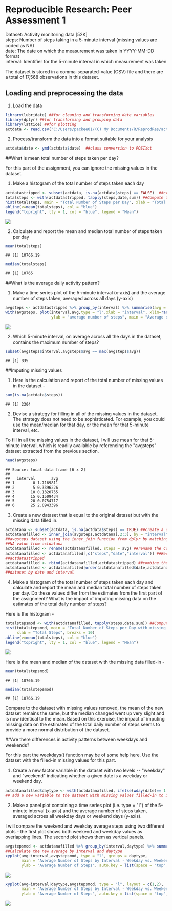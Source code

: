 # Reproducible Research: Peer Assessment 1
  
Dataset: Activity monitoring data [52K]  
steps: Number of steps taking in a 5-minute interval (missing values are coded as NA)  
date: The date on which the measurement was taken in YYYY-MM-DD format  
interval: Identifier for the 5-minute interval in which measurement was taken   
  
The dataset is stored in a comma-separated-value (CSV) file and there are a total of 17,568 observations in this dataset.  
  
## Loading and preprocessing the data  
1.  Load the data  


```r
library(lubridate) ##for cleaning and transforming date variables
library(dplyr) ##for transforming and grouping data
library(lattice) ##for plotting
actdata <- read.csv("C:/Users/packee01/(C) My Documents/R/ReprodRes/activity.csv")  ##load data
```


2.  Process/transform the data into a format suitable for your analysis  

```r
actdata$date <- ymd(actdata$date)  ##class conversion to POSIXct
```
  
  
##What is mean total number of steps taken per day?  
  
For this part of the assignment, you can ignore the missing values in the dataset.  
  
1.  Make a histogram of the total number of steps taken each day  


```r
actdatastripped <- subset(actdata, is.na(actdata$steps) == FALSE)  ##create a subset with NA removed
totalsteps <- with(actdatastripped, tapply(steps,date,sum)) ##Compute total steps for each date
hist(totalsteps, main = "Total Number of Steps per Day", xlab = "Total Steps", breaks = 10)
abline(v=mean(totalsteps), col = "blue")
legend("topright", lty = 1, col = "blue", legend = "Mean")
```

![](PA1_template_files/figure-html/unnamed-chunk-3-1.png) 

2.  Calculate and report the mean and median total number of steps taken per day  


```r
mean(totalsteps)
```

```
## [1] 10766.19
```

```r
median(totalsteps)
```

```
## [1] 10765
```


##What is the average daily activity pattern?  
  
1.  Make a time series plot of the 5-minute interval (x-axis) and the average number of steps taken, averaged across all days (y-axis)  


```r
avgsteps <- actdatastripped %>% group_by(interval) %>% summarise(avg = mean(steps))
with(avgsteps, plot(interval,avg,type = "l",xlab = "interval", xlim=range(interval),
                    ylab = "average number of steps", main = "Average daily activity pattern"))
```

![](PA1_template_files/figure-html/unnamed-chunk-5-1.png) 

2.  Which 5-minute interval, on average across all the days in the dataset, contains the maximum number of steps?  

```r
subset(avgsteps$interval,avgsteps$avg == max(avgsteps$avg))
```

```
## [1] 835
```
  
  
##Imputing missing values  

1.  Here is the calculation and report of the total number of missing values in the dataset -

```r
sum(is.na(actdata$steps))
```

```
## [1] 2304
```

2.  Devise a strategy for filling in all of the missing values in the dataset. The strategy does not need to be sophisticated. For example, you could use the mean/median for that day, or the mean for that 5-minute interval, etc.

To fill in all the missing values in the dataset, I will use mean for that 5-minute interval, which is readily available by referencing the "avgsteps" dataset extracted from the previous section.


```r
head(avgsteps)
```

```
## Source: local data frame [6 x 2]
## 
##   interval       avg
## 1        0 1.7169811
## 2        5 0.3396226
## 3       10 0.1320755
## 4       15 0.1509434
## 5       20 0.0754717
## 6       25 2.0943396
```

3.  Create a new dataset that is equal to the original dataset but with the missing data filled in.


```r
actdatana <- subset(actdata, is.na(actdata$steps) == TRUE) ##create a dataset of only missing values
actdatanafilled <- inner_join(avgsteps,actdatana[,2:3], by = "interval")  ##combine the actdatana and 
##avgsteps dataset using the inner_join function from dplyr by matching on interval, and exclude the 
##NA value from actdatana
actdatanafilled <- rename(actdatanafilled, steps = avg) ##rename the column
actdatanafilled <- actdatanafilled[,c("steps","date","interval")] ##Reorder the columns to match 
##actdatastripped
actdatanafilled <- rbind(actdatanafilled,actdatastripped) ##combine the NA-only and NA-removed dataset
actdatanafilled <- actdatanafilled[order(actdatanafilled$date,actdatanafilled$interval),] ##reorder the 
##dataset by date and interval
```

4.  Make a histogram of the total number of steps taken each day and calculate and report the mean and median total number of steps taken per day. Do these values differ from the estimates from the first part of the assignment? What is the impact of imputing missing data on the estimates of the total daily number of steps?

Here is the histogram - 
    

```r
totalstepsmod <- with(actdatanafilled, tapply(steps,date,sum)) ##Compute total steps for each date
hist(totalstepsmod, main = "Total Number of Steps per Day with missing values filled-in", 
     xlab = "Total Steps", breaks = 10)
abline(v=mean(totalsteps), col = "blue")
legend("topright", lty = 1, col = "blue", legend = "Mean")
```

![](PA1_template_files/figure-html/unnamed-chunk-10-1.png) 


Here is the mean and median of the dataset with the missing data filled-in - 


```r
mean(totalstepsmod)
```

```
## [1] 10766.19
```

```r
median(totalstepsmod)
```

```
## [1] 10766.19
```

Compare to the dataset with missing values removed, the mean of the new dataset remains the same, but the median changed went up very slight and is now identical to the mean. Based on this exercise, the impact of imputing missing data on the estimates of the total daily number of steps seems to provide a more normal distribution of the dataset.


##Are there differences in activity patterns between weekdays and weekends?  

For this part the weekdays() function may be of some help here. Use the dataset with the filled-in missing values for this part.  

1.  Create a new factor variable in the dataset with two levels -- "weekday" and "weekend" indicating whether a given date is a weekday or weekend day.


```r
actdatanafilled$daytype <- with(actdatanafilled, ifelse(wday(date)== 1 | wday(date) == 7,"Weekend","Weekday"))
## add a new variable to the dataset with missing values filled-in to indicate weekend vs. weekday
```

2.  Make a panel plot containing a time series plot (i.e. type = "l") of the 5-minute interval (x-axis) and the average number of steps taken, averaged across all weekday days or weekend days (y-axis). 

I will compare the weekend and weekday average steps using two different plots - the first plot shows both weekend and weekday values as overlapping lines.  The second plot shows them as vertical panels.

```r
avgstepsmod <- actdatanafilled %>% group_by(interval,daytype) %>% summarise(avg = mean(steps)) 
##Calculate the new average by interval and daytype
xyplot(avg~interval,avgstepsmod, type = "l", groups = daytype, 
       main = "Average Number of Steps by Interval - Weekday vs. Weekend", 
       ylab = "Average Number of Steps", auto.key = list(space = "top",points = FALSE, lines = TRUE)) 
```

![](PA1_template_files/figure-html/unnamed-chunk-13-1.png) 

```r
xyplot(avg~interval|daytype,avgstepsmod, type = "l", layout = c(1,2),
       main = "Average Number of Steps by Interval - Weekday vs. Weekend", 
       ylab = "Average Number of Steps", auto.key = list(space = "top",points = FALSE, lines = TRUE))
```

![](PA1_template_files/figure-html/unnamed-chunk-13-2.png) 

